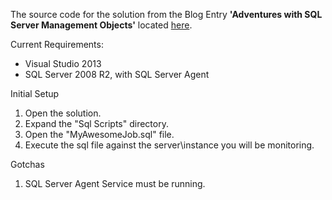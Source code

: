The source code for the solution from the Blog Entry <b>'Adventures with SQL Server Management Objects'</b> located [here](https://pendingtechnical.azurewebsites.net/adventures-with-sql-server-management-objects/).

Current Requirements:

  - Visual Studio 2013
  - SQL Server 2008 R2, with SQL Server Agent
  

Initial Setup

  1. Open the solution.
  2. Expand the "Sql Scripts" directory.
  3. Open the "MyAwesomeJob.sql" file.
  4. Execute the sql file against the server\instance you will be monitoring.

Gotchas
  1. SQL Server Agent Service must be running.
  

